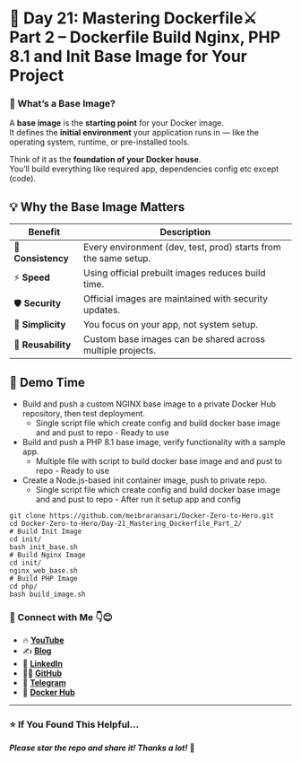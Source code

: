 # 🐳 Day 21:  Mastering Dockerfile⚔ Part 2 – Dockerfile Build Nginx, PHP 8.1 and Init Base Image for Your Project


### 🎯 What’s a Base Image?

A **base image** is the **starting point** for your Docker image.  
It defines the **initial environment** your application runs in — like the operating system, runtime, or pre-installed tools.

Think of it as the **foundation of your Docker house**.  
You’ll build everything like required app, dependencies config etc except (code).


## 💡 Why the Base Image Matters

| Benefit | Description |
|----------|--------------|
| 🧩 **Consistency** | Every environment (dev, test, prod) starts from the same setup. |
| ⚡ **Speed** | Using official prebuilt images reduces build time. |
| 🛡️ **Security** | Official images are maintained with security updates. |
| 🧰 **Simplicity** | You focus on your app, not system setup. |
| 🚀 **Reusability** | Custom base images can be shared across multiple projects. |


## 🚀 Demo Time
- Build and push a custom NGINX base image to a private Docker Hub repository, then test deployment.
	- Single script file which create config and build docker base image and and pust to repo - Ready to use
- Build and push a PHP 8.1 base image, verify functionality with a sample app.
	- Multiple file with script to build docker base image and and pust to repo - Ready to use
- Create a Node.js-based init container image, push to private repo.
	- Single script file which create config and build docker base image and and pust to repo - After run it setup app and config


```
git clone https://github.com/meibraransari/Docker-Zero-to-Hero.git
cd Docker-Zero-to-Hero/Day-21_Mastering_Dockerfile_Part_2/
# Build Init Image
cd init/
bash init_base.sh
# Build Nginx Image
cd init/
nginx_web_base.sh
# Build PHP Image
cd php/
bash build_image.sh
```
### 💼 Connect with Me 👇😊

* 🔥 [**YouTube**](https://www.youtube.com/@DevOpsinAction?sub_confirmation=1)
* ✍️ [**Blog**](https://ibraransari.blogspot.com/)
* 💼 [**LinkedIn**](https://www.linkedin.com/in/ansariibrar/)
* 👨‍💻 [**GitHub**](https://github.com/meibraransari?tab=repositories)
* 💬 [**Telegram**](https://t.me/DevOpsinActionTelegram)
* 🐳 [**Docker Hub**](https://hub.docker.com/u/ibraransaridocker)

---

### ⭐ If You Found This Helpful...

***Please star the repo and share it! Thanks a lot!*** 🌟



